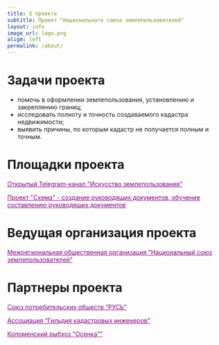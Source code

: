 ```yaml
---
title: О проекте
subtitle: Проект "Национального союза землепользователей"
layout: info  
image_url: logo.png
aligm: left
permalink: /about/
---
```


# Задачи проекта

- помочь в оформлении землепользования, установлению и закреплению границ;
- исследовать полноту и точность создаваемого кадастра недвижимости;
- выявить причины, по которым кадастр не получается полным и точным.

# Площадки проекта

<a href="https://t.me/land_use_art/" target="_blank" style="color: purple;">Открытый Telegram-канал "Искусство землепользования"</a>

<a href="https://t.me/+RDilw91lQY0yMzgy" target="_blank" style="color: purple;">Проект "Схема" - создание руководящих документов, обучение составлению руководящих документов</a>

# Ведущая организация проекта

<a href="https://nsz.su/" target="_blank" style="color: purple;">Межрегиональная общественная организация "Национальный союз землепользователей"</a>

# Партнеры проекта

<a href="https://xn----mtbukben7em.xn--p1ai/" target="_blank" style="color: purple;">Союз потребительских обществ “РУСЬ”</a>

<a href="https://kadastrsro.ru/" target="_blank" style="color: purple;">Ассоциация “Гильдия кадастровых инженеров”</a>

<a href="https://osenka-kolomna.ru/" target="_blank" style="color: purple;">Коломенский рыбхоз "Осенка"”</a>